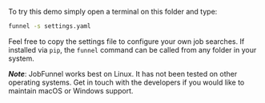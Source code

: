 To try this demo simply open a terminal on this folder and type:

```bash
funnel -s settings.yaml
```

Feel free to copy the settings file to configure your own job searches. If installed via `pip`, the `funnel` command can be called from any folder in your system.

__*Note*__: JobFunnel works best on Linux. It has not been tested on other operating systems. Get in touch with the developers if you would like to maintain macOS or Windows support.
